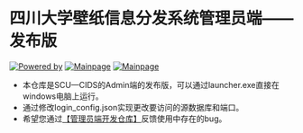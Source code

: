 # 四川大学壁纸信息分发系统管理员端——发布版
[![Powered by](https://img.shields.io/badge/开发-四川大学智锐科创计算机社团-blue)](https://github.com/scu-covariant/)
[![Mainpage](https://img.shields.io/badge/主页-四川大学壁纸分发系统-orange)](https://github.com/scu-covariant/scu-cids)
[![Mainpage](https://img.shields.io/badge/主页-四川大学壁纸分发系统管理员端开发仓库-orange)](https://github.com/scu-covariant/cids-admin)
+ 本仓库是SCU—CIDS的Admin端的发布版，可以通过launcher.exe直接在windows电脑上运行。
+ 通过修改login_config.json实现更改要访问的源数据库和端口。
+ 希望您通过[【管理员端开发仓库】](https://github.com/scu-covariant/cids-admin)反馈使用中存在的bug。